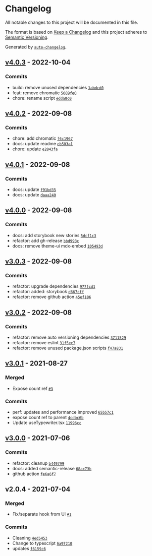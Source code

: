 # Changelog

All notable changes to this project will be documented in this file.

The format is based on [Keep a Changelog](https://keepachangelog.com/en/1.0.0/)
and this project adheres to [Semantic Versioning](https://semver.org/spec/v2.0.0.html).

Generated by [`auto-changelog`](https://github.com/CookPete/auto-changelog).

## [v4.0.3](https://github.com/awran5/react-simple-typewriter/compare/v4.0.2...v4.0.3) - 2022-10-04

### Commits

- build: remove unused dependencies [`1abdcd0`](https://github.com/awran5/react-simple-typewriter/commit/1abdcd03a39915feaf0add52f754601091118892)
- feat: remove chromatic [`5089fe0`](https://github.com/awran5/react-simple-typewriter/commit/5089fe02429b1d04717fefb12746745fd36bb3f6)
- chore: rename script [`edda0c0`](https://github.com/awran5/react-simple-typewriter/commit/edda0c0db77dd85b159f62396056410e04f2273a)

## [v4.0.2](https://github.com/awran5/react-simple-typewriter/compare/v4.0.1...v4.0.2) - 2022-09-08

### Commits

- chore: add chromatic [`f6c1967`](https://github.com/awran5/react-simple-typewriter/commit/f6c196773782febeed8818794b1983388a191064)
- docs: update readme [`cb503a1`](https://github.com/awran5/react-simple-typewriter/commit/cb503a16e522976e02efb481470a1fe0e73e5cd6)
- chore: update [`e2843fa`](https://github.com/awran5/react-simple-typewriter/commit/e2843fac14fb5087a3c2444ee82859b97eccf8db)

## [v4.0.1](https://github.com/awran5/react-simple-typewriter/compare/v4.0.0...v4.0.1) - 2022-09-08

### Commits

- docs: update [`f91bd35`](https://github.com/awran5/react-simple-typewriter/commit/f91bd35a76ef3ab251444d06073966ceb3a5730d)
- docs: update [`daaa240`](https://github.com/awran5/react-simple-typewriter/commit/daaa240dbf852549b42cd19ffa81aab5cccb080a)

## [v4.0.0](https://github.com/awran5/react-simple-typewriter/compare/v3.0.3...v4.0.0) - 2022-09-08

### Commits

- docs: add storybook new stories [`5dcf1c3`](https://github.com/awran5/react-simple-typewriter/commit/5dcf1c3d3adaeea03c7907cb775c569dbfcd8da8)
- refactor: add gh-release [`bbd993c`](https://github.com/awran5/react-simple-typewriter/commit/bbd993cbc6de7369e2a80eb6cc436c958348053f)
- docs: remove theme-ui mdx-embed [`105493d`](https://github.com/awran5/react-simple-typewriter/commit/105493dc93fe9409d4ce6aae3ccbf5c122ed4477)

## [v3.0.3](https://github.com/awran5/react-simple-typewriter/compare/v3.0.2...v3.0.3) - 2022-09-08

### Commits

- refactor: upgrade dependencies [`977fcd1`](https://github.com/awran5/react-simple-typewriter/commit/977fcd1f50bee27b8cd6074469f9454cdcc18177)
- refactor: added: storybook [`d667cff`](https://github.com/awran5/react-simple-typewriter/commit/d667cff6eca68ddee47c657e65450bfcb106b8c4)
- refactor: remove github action [`45ef186`](https://github.com/awran5/react-simple-typewriter/commit/45ef1865ebc6c3046c7c99b8fc294c81b640795a)

## [v3.0.2](https://github.com/awran5/react-simple-typewriter/compare/v3.0.1...v3.0.2) - 2022-09-08

### Commits

- refactor: remove auto versioning dependencies [`3711529`](https://github.com/awran5/react-simple-typewriter/commit/3711529849eae1feae0df3760d4e4e6da9ccbe86)
- refactor: remove eslint [`31f5ec7`](https://github.com/awran5/react-simple-typewriter/commit/31f5ec72c1ac99f94e0bc72f68c0038f2cc04b2f)
- refactor: remove unused package.json scripts [`f47a831`](https://github.com/awran5/react-simple-typewriter/commit/f47a831fade76d2398bd5988c4543335ddb918da)

## [v3.0.1](https://github.com/awran5/react-simple-typewriter/compare/v3.0.0...v3.0.1) - 2021-08-27

### Merged

- Expose count ref [`#3`](https://github.com/awran5/react-simple-typewriter/pull/3)

### Commits

- perf: updates and performance improved [`65b57c1`](https://github.com/awran5/react-simple-typewriter/commit/65b57c18a5eb76315a378068a00b64f795efd006)
- expose count ref to parent [`4cdbc6b`](https://github.com/awran5/react-simple-typewriter/commit/4cdbc6bc272558db356119c339d7c970a6188826)
- Update useTypewriter.tsx [`11996cc`](https://github.com/awran5/react-simple-typewriter/commit/11996cc4aa430ecc6fbe53f7020bbef7beb05418)

## [v3.0.0](https://github.com/awran5/react-simple-typewriter/compare/v2.0.4...v3.0.0) - 2021-07-06

### Commits

- refactor: cleanup [`b449799`](https://github.com/awran5/react-simple-typewriter/commit/b4497998ad8f1078a4e497860bf5548ade2cdb38)
- docs: added semantic-release [`68ac73b`](https://github.com/awran5/react-simple-typewriter/commit/68ac73b57c78d3ffaaa2e58b863427bf78a92b9e)
- github action [`fe6a6f7`](https://github.com/awran5/react-simple-typewriter/commit/fe6a6f7fce2311010eda33a95e23f5a8db8afcd3)

## v2.0.4 - 2021-07-04

### Merged

- Fix/separate hook from UI [`#1`](https://github.com/awran5/react-simple-typewriter/pull/1)

### Commits

- Cleaning [`4ed5453`](https://github.com/awran5/react-simple-typewriter/commit/4ed545392780459d515fa53b21282942125f5175)
- Change to typescript [`6a97210`](https://github.com/awran5/react-simple-typewriter/commit/6a97210e7a816b305c3f01a9b30fb7ad3beb4e52)
- updates [`f6159c6`](https://github.com/awran5/react-simple-typewriter/commit/f6159c6acb3424c7d268896a77c5c31599d6ce5a)
